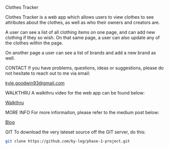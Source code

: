 Clothes Tracker

Clothes Tracker is a web app which allows users to view clothes to see attributes about the clothes, as well as who their owners and creators are. 

A user can see a list of all clothing items on one page, and can add new clothing if they so wish. On that same page, a user can also update any of the clothes within the page.

On another page a user can see a list of brands and add a new brand as well. 

CONTACT If you have problems, questions, ideas or suggestions, please do not hesitate to reach out to me via email:

kyle.goodwin93@gmail.com

WALKTHRU A walkthru video for the web app can be found below:

[Walkthru](https://www.youtube.com/watch?v=8fevSBVODHs)

MORE INFO For more informaiton, please refer to the medium post below:

[Blog](https://medium.com/@kyle.goodwin93/clothes-tracker-e2ed4f14d5d8)

GIT To download the very lateset source off the GIT server, do this:

```bash 
git clone https://github.com/ky-leg/phase-1-project.git
```